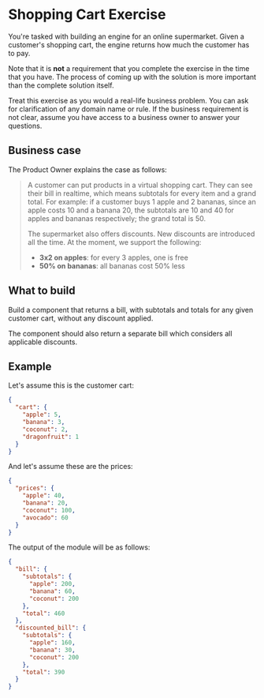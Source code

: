 # Shopping Cart Exercise

You're tasked with building an engine for an online supermarket. Given a customer's shopping cart, the engine returns how much the customer has to pay.

Note that it is **not** a requirement that you complete the exercise in the time that you have. The process of coming up with the solution is more important than the complete solution itself.

Treat this exercise as you would a real-life business problem. You can ask for clarification of any domain name or rule. If the business requirement is not clear, assume you have access to a business owner to answer your questions.

## Business case

The Product Owner explains the case as follows:

> A customer can put products in a virtual shopping cart. They can see their bill in realtime, which means subtotals for every item and a grand total.
> For example: if a customer buys 1 apple and 2 bananas, since an apple costs 10 and a banana 20, the subtotals are 10 and 40 for apples and bananas respectively; the grand total is 50.
>
> The supermarket also offers discounts. New discounts are introduced all the time. At the moment, we support the following:
> * **3x2 on apples**: for every 3 apples, one is free
> * **50% on bananas**: all bananas cost 50% less

## What to build

Build a component that returns a bill, with subtotals and totals for any given customer cart, without any discount applied.

The component should also return a separate bill which considers all applicable discounts.

## Example

Let's assume this is the customer cart:

```json
{
  "cart": {
    "apple": 5,
    "banana": 3,
    "coconut": 2,
    "dragonfruit": 1
  }
}
```

And let's assume these are the prices:

```json
{
  "prices": {
    "apple": 40,
    "banana": 20,
    "coconut": 100,
    "avocado": 60
  }
}
```

The output of the module will be as follows:

```json
{
  "bill": {
    "subtotals": {
      "apple": 200,
      "banana": 60,
      "coconut": 200
    },
    "total": 460
  },
  "discounted_bill": {
    "subtotals": {
      "apple": 160,
      "banana": 30,
      "coconut": 200
    },
    "total": 390
  }
}
```
